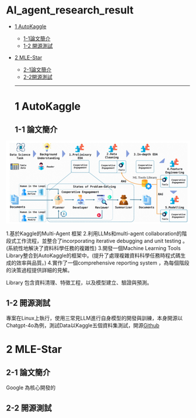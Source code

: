 # AI_agent_research_result

- [1 AutoKaggle](#1-AutoKaggle)
  - [1-1論文簡介](#1-1論文簡介)
  - [1-2 開源測試](#1-2-開源測試)
- [2 MLE-Star](#1-MLE-Star)
  - [2-1論文簡介](#1-1論文簡介)
  - [2-2開源測試](#1-2-開源測試)

  ---

  # 1 AutoKaggle

  ## 1-1 論文簡介
![Flow](images/AutoKaggle_flow.png)

1.基於Kaggle的Multi-Agent 框架
2.利用LLMs和multi-agent collaboration的階段式工作流程，並整合了incorporating iterative debugging and unit testing 。(系統性地解決了資料科學任務的複雜性)
3.開發一個Machine Learning Tools Library整合到AutoKaggle的框架中。(提升了處理複雜資料科學任務時程式碼生成的效率與品質。)
4.實作了一個comprehensive reporting system ，為每個階段的決策過程提供詳細的見解。

Library 包含資料清理、特徵工程，以及模型建立、驗證與預測。

  ## 1-2 開源測試
專案在Linux上執行，使用三常見LLM進行自身模型的開發與訓練，本身開源以Chatgpt-4o為例，測試Data以Kaggle五個資料集測試，開源[Github](https://github.com/multimodal-art-projection/AutoKaggle)



  # 2 MLE-Star

  ## 2-1 論文簡介
  Google 為核心開發的
  ## 2-2 開源測試
  
